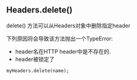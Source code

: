 
## Headers.delete()
delete() 方法可以从Headers对象中删除指定header

下列原因将会导致该方法抛出一个TypeError:
* header名在HTTP header中是不存在的.
* header被锁定了

```html
myHeaders.delete(name);
```